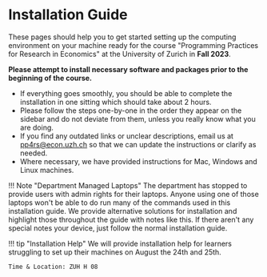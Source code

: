 # Installation Guide

These pages should help you to get started setting up the computing environment on your machine ready for the course "Programming Practices for Research in Economics" at the University of Zurich in **Fall 2023**.

**Please attempt to install necessary software and packages prior to the beginning of the course.**

* If everything goes smoothly, you should be able to complete the installation in one sitting which should take about 2 hours.
* Please follow the steps one-by-one in the order they appear on the sidebar and do not deviate from them, unless you really know what you are doing.
* If you find any outdated links or unclear descriptions, email us at [pp4rs@econ.uzh.ch]() so that we can update the instructions or clarify as needed.
* Where necessary, we have provided instructions for Mac, Windows and Linux machines.

!!! Note "Department Managed Laptops"
    The department has stopped to provide users with admin rights for their laptops.  Anyone using one of those laptops won't be able to do run many of the commands used in this installation guide. We provide alternative solutions for installation and highlight those throughout the guide with notes like this. If there aren't any special notes your device, just follow the normal installation guide.

!!! tip "Installation Help"
    We will provide installation help for learners struggling to set up their machines on August the 24th and 25th.

    Time & Location: ZUH H 08
